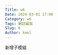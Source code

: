 ```yaml
---
Title: w6
Date: 2024-03-01 17:00
Category: w6
Tags: 網誌編寫
Slug: 6
Author: kmol
---
```




<!-- PELICAN_END_SUMMARY -->
新增子模組